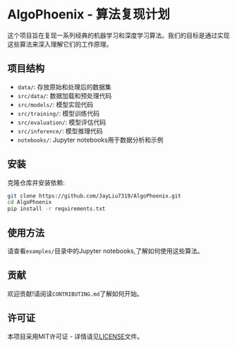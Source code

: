 # AlgoPhoenix - 算法复现计划

这个项目旨在复现一系列经典的机器学习和深度学习算法。我们的目标是通过实现这些算法来深入理解它们的工作原理。

## 项目结构

- `data/`: 存放原始和处理后的数据集
- `src/data/`: 数据加载和预处理代码
- `src/models/`: 模型实现代码
- `src/training/`: 模型训练代码
- `src/evaluation/`: 模型评估代码
- `src/inference/`: 模型推理代码
- `notebooks/`: Jupyter notebooks用于数据分析和示例

## 安装

克隆仓库并安装依赖:

```bash
git clone https://github.com/JayLiu7319/AlgoPhoenix.git
cd AlgoPhoenix
pip install -r requirements.txt
```

## 使用方法

请查看`examples/`目录中的Jupyter notebooks,了解如何使用这些算法。

## 贡献

欢迎贡献!请阅读`CONTRIBUTING.md`了解如何开始。

## 许可证

本项目采用MIT许可证 - 详情请见[LICENSE](LICENSE)文件。


